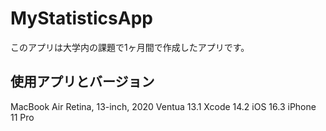 # MyStatisticsApp
このアプリは大学内の課題で1ヶ月間で作成したアプリです。

## 使用アプリとバージョン
MacBook Air Retina, 13-inch, 2020 Ventua 13.1
Xcode 14.2
iOS 16.3 iPhone 11 Pro

